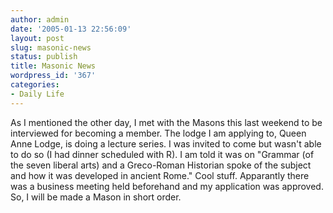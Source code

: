 ```yaml
---
author: admin
date: '2005-01-13 22:56:09'
layout: post
slug: masonic-news
status: publish
title: Masonic News
wordpress_id: '367'
categories:
- Daily Life
---
```


As I mentioned the other day, I met with the Masons this last weekend to
be interviewed for becoming a member. The lodge I am applying to, Queen
Anne Lodge, is doing a lecture series. I was invited to come but wasn't
able to do so (I had dinner scheduled with R). I am told it was on
"Grammar (of the seven liberal arts) and a Greco-Roman Historian spoke
of the subject and how it was developed in ancient Rome." Cool stuff.
Apparantly there was a business meeting held beforehand and my
application was approved. So, I will be made a Mason in short order.
